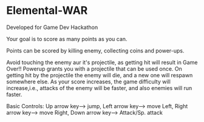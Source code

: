 # Elemental-WAR
Developed for Game Dev Hackathon

Your goal is to score as many points as you can.

Points can be scored by killing enemy, collecting coins and power-ups.

Avoid touching the enemy aur it's projectile, as getting hit will result in Game Over!!
Powerup grants you with a projectile that can be used once. On getting hit by the projectile the enemy will die,
and a new one will respawn somewhere else.
As your score increases, the game difficulty will increase,i.e., attacks of the enemy will be faster,
and also enemies will run faster.

Basic Controls:
Up arrow key--> jump,
Left arrow key--> move Left,
Right arrow key--> move Right,
Down arrow key--> Attack/Sp. attack



